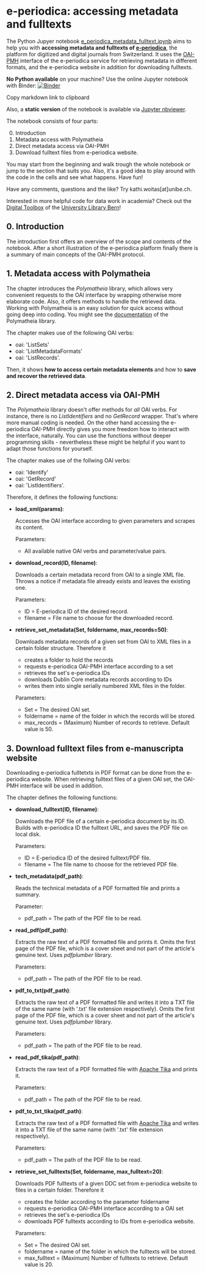 # e-periodica: accessing metadata and fulltexts

The Python Jupyer notebook [e_periodica_metadata_fulltext.ipynb](https://github.com/k-woitas/e-periodica-access/blob/main/e_periodica_metadata_fulltext.ipynb) aims to help you with **accessing metadata and fulltexts of [e-periodica](https://www.e-periodica.ch/)**, the platform for digitized and digital journals from Switzerland. It uses the [OAI-PMH](https://www.openarchives.org/pmh/) interface of the e-periodica service for retrieving metadata in different formats, and the e-periodica website in addition for downloading fulltexts.

**No Python available** on your machine? Use the online Jupyter notebook with Binder: [![Binder](https://mybinder.org/badge_logo.svg)](https://mybinder.org/v2/gh/k-woitas/e-periodica-access/HEAD?filepath=e_periodica_metadata_fulltext.ipynb)

Copy markdown link to clipboard 

Also, a **static version** of the notebook is available via [Jupyter nbviewer](https://nbviewer.jupyter.org/github/k-woitas/e-periodica-access/blob/main/e_periodica_metadata_fulltext.ipynb?flush_cache=true).

The notebook consists of four parts:

0. Introduction
1. Metadata access with Polymatheia
2. Direct metadata access via OAI-PMH
3. Download fulltext files from e-periodica website.

You may start from the beginning and walk trough the whole notebook or jump to the section that suits you. Also, it's a good idea to play around with the code in the cells and see what happens. Have fun!

Have any comments, questions and the like? Try kathi.woitas[at]unibe.ch.

Interested in more helpful code for data work in academia? Check out the [Digital Toolbox](https://github.com/ub-unibe-ch/ds-pytools ) of the [University Library Bern](https://www.ub.unibe.ch/ub/index_eng.html)!

## 0. Introduction

The introduction first offers an overview of the scope and contents of the notebook. After a short illustration of the e-periodica platform finally there is a summary of main concepts of the OAI-PMH protocol.

## 1. Metadata access with Polymatheia

The chapter introduces the *Polymatheia* library, which allows very convenient requests to the OAI interface by wrapping otherwise more elaborate code. Also, it offers methods to handle the retrieved data. Working with Polymatheia is an easy solution for quick access without going deep into coding. You might see the [documentation](https://polymatheia.readthedocs.io/en/latest/) of the Polymatheia library.

The chapter makes use of the following OAI verbs:
- oai: 'ListSets'
- oai: 'ListMetadataFormats'
- oai: 'ListRecords'.

Then, it shows **how to access certain metadata elements** and how to **save and recover the retrieved data**.

## 2. Direct metadata access via OAI-PMH

The *Polymatheia* library doesn't offer methods for *all* OAI verbs. For instance, there is no *ListIdentifiers* and no *GetRecord* wrapper. That's where more manual coding is needed. On the other hand accessing the e-periodica OAI-PMH directly gives you more freedom how to interact with the interface, naturally. You can use the functions without deeper programming skills - nevertheless these might be helpful if you want to adapt those functions for yourself.

The chapter makes use of the follwing OAI verbs:
- oai: 'Identify'
- oai: 'GetRecord'
- oai: 'ListIdentifiers'.

Therefore, it defines the following functions:
- **load_xml(params)**:

    Accesses the OAI interface according to given parameters and scrapes its content.
    
    Parameters:
    * All available native OAI verbs and parameter/value pairs.
    
- **download_record(ID, filename)**:

    Downloads a certain metadata record from OAI to a single XML file.
    Throws a notice if metadata file already exists and leaves the existing one.
    
    Parameters:
    * ID = E-periodica ID of the desired record.
    * filename = File name to choose for the downloaded record.
    
- **retrieve_set_metadata(Set, foldername, max_records=50)**:
   
    Downloads metadata records of a given set from OAI to XML files in a certain folder structure.
    Therefore it
    * creates a folder to hold the records
    * requests e-periodica OAI-PMH interface according to a set 
    * retrieves the set's e-periodica IDs
    * downloads Dublin Core metadata records according to IDs
    * writes them into single serially numbered XML files in the folder.
    
    Parameters:
    * Set = The desired OAI set.
    * foldername = name of the folder in which the records will be stored.
    * max_records = (Maximum) Number of records to retrieve. Default value is 50.
 
## 3. Download fulltext files from e-manuscripta website

Downloading e-periodica fulltetxts in PDF format can be done from the e-periodica website. When retrieving fulltext files of a given OAI set, the OAI-PMH interface will be used in addition.

The chapter defines the following functions:

- **download_fulltext(ID, filename)**:
    
    Downloads the PDF file of a certain e-periodica document by its ID.
    Builds with e-periodica ID the fulltext URL, and saves the PDF file on local disk.
    
    Parameters:
    * ID = E-periodica ID of the desired fulltext/PDF file.
    * filename = The file name to choose for the retrieved PDF file.
    
- **tech_metadata(pdf_path)**:
    
    Reads the technical metadata of a PDF formatted file and prints a summary.
    
    Parameter:
    * pdf_path = The path of the PDF file to be read.
    
- **read_pdf(pdf_path)**:
    
    Extracts the raw text of a PDF formatted file and prints it.
    Omits the first page of the PDF file, which is a cover sheet and not part of the article's genuine text.
    Uses *pdfplumber* library.
    
    Parameters:
    * pdf_path = The path of the PDF file to be read. 
    
- **pdf_to_txt(pdf_path)**:
   
    Extracts the raw text of a PDF formatted file and writes it into a TXT file of the same name (with
    '.txt' file extension respectively).
    Omits the first page of the PDF file, which is a cover sheet and not part of the article's genuine text.
    Uses *pdfplumber* library.
    
    Parameters:
    * pdf_path = The path of the PDF file to be read.   

- **read_pdf_tika(pdf_path)**:
    
    Extracts the raw text of a PDF formatted file with [Apache Tika](https://tika.apache.org/) and prints it.
    
    Parameters:
    * pdf_path = The path of the PDF file to be read.   
    
- **pdf_to_txt_tika(pdf_path)**:
    
    Extracts the raw text of a PDF formatted file with [Apache Tika](https://tika.apache.org/) and writes it into a
    TXT file of the same name (with '.txt' file extension respectively).
    
    Parameters:
    * pdf_path = The path of the PDF file to be read.   

- **retrieve_set_fulltexts(Set, foldername, max_fulltext=20)**:
    
    Downloads PDF fulltexts of a given DDC set from e-periodica website to files in a certain folder.
    Therefore it
    * creates the folder according to the parameter foldername
    * requests e-periodica OAI-PMH interface according to a OAI set 
    * retrieves the set's e-periodica IDs
    * downloads PDF fulltexts according to IDs from e-periodica website.
    
    Parameters:
    * Set = The desired OAI set.
    * foldername = name of the folder in which the fulltexts will be stored.
    * max_fulltext = (Maximum) Number of fulltexts to retrieve. Default value is 20.